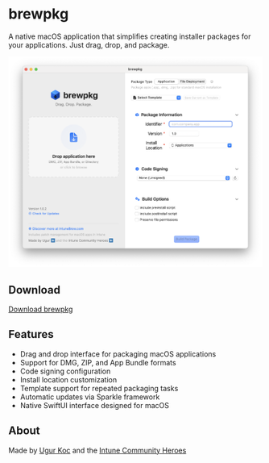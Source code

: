 # brewpkg

A native macOS application that simplifies creating installer packages for your applications. Just drag, drop, and package.

![brewpkg Screenshot](screenshot.png)

## Download

[Download brewpkg](https://github.com/ugurkocde/brewpkg/raw/refs/heads/main/releases/brewpkg.pkg)

## Features

- Drag and drop interface for packaging macOS applications
- Support for DMG, ZIP, and App Bundle formats
- Code signing configuration
- Install location customization
- Template support for repeated packaging tasks
- Automatic updates via Sparkle framework
- Native SwiftUI interface designed for macOS

## About

Made by [Ugur Koc](https://www.linkedin.com/in/ugurkocde/) and the [Intune Community Heroes](https://www.linkedin.com/groups/14802021/)
